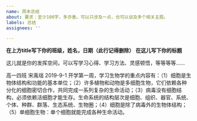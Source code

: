 ```yaml
---
name: 周末总结
about: 要求：至少100字，多亦善。可以只涉及一点，也可以谈及多个相关主题。
labels: 总结
assignees: ''

---
```


**在上方title写下你的班级，姓名，日期（此行记得删除）** **在这儿写下你的标题**

这儿就是你的发挥空间，可以写学习心得、学习方法、灵感顿悟，等等等等……


高一四班 宋禹瑶 2019-9-1
开学第一周，学习生物学的重点内容有：（1）细胞是生物体结构和功能的基本单位；（2）许多植物和动物是多细胞生物，它们依赖各种分化的细胞密切合作，共同完成一系列复杂的生命活动；（3）病毒没有细胞结构，必须依赖活细胞才能生存。生命系统的结构层次是细胞、组织、器官、系统、个体、种群、群落、生态系统、生物圈；（4）细胞是除了病毒外的生物体结构；（5）单细胞生物：单个细胞就能完成各种生命活动。
